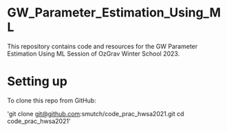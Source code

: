 # GW_Parameter_Estimation_Using_ML
This repository contains code and resources for the GW Parameter Estimation Using ML Session of OzGrav Winter School 2023.

# Setting up
To clone this repo from GitHub:

'git clone git@github.com:smutch/code_prac_hwsa2021.git
cd code_prac_hwsa2021'
